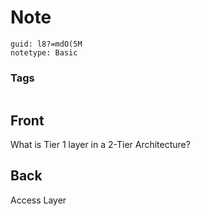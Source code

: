 # Note
```
guid: l8?=mdO(5M
notetype: Basic
```

### Tags
```
```

## Front
What is Tier 1 layer in a 2-Tier Architecture?

## Back
Access Layer
